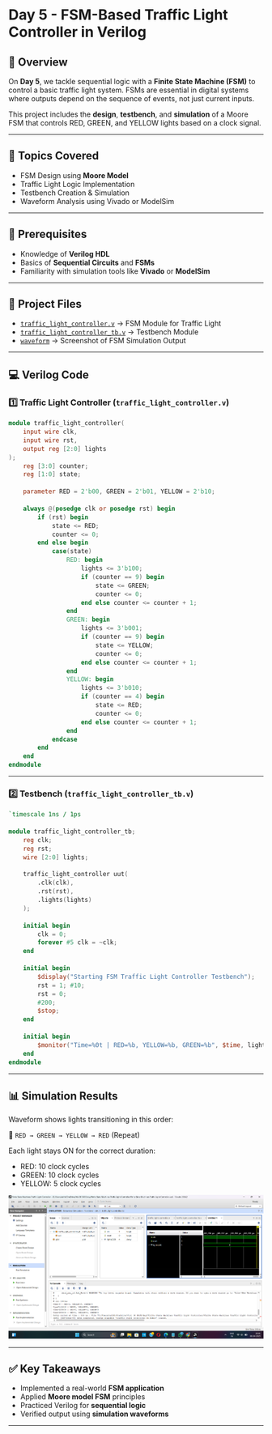 # Day 5 - FSM-Based Traffic Light Controller in Verilog

## 🚦 Overview
On **Day 5**, we tackle sequential logic with a **Finite State Machine (FSM)** to control a basic traffic light system. FSMs are essential in digital systems where outputs depend on the sequence of events, not just current inputs.

This project includes the **design**, **testbench**, and **simulation** of a Moore FSM that controls RED, GREEN, and YELLOW lights based on a clock signal.

---

## 📌 Topics Covered
- FSM Design using **Moore Model**
- Traffic Light Logic Implementation
- Testbench Creation & Simulation
- Waveform Analysis using Vivado or ModelSim

---

## 🔑 Prerequisites
- Knowledge of **Verilog HDL**
- Basics of **Sequential Circuits** and **FSMs**
- Familiarity with simulation tools like **Vivado** or **ModelSim**

---

## 📂 Project Files
- [`traffic_light_controller.v`](traffic_light_controller.v) → FSM Module for Traffic Light
- [`traffic_light_controller_tb.v`](traffic_light_controller_tb.v) → Testbench Module
- [`waveform`](https://github.com/adithyarg/VLSI-Learning-Journey/blob/53de7038649ce9935c0baafa780f7c8cb1a7f966/Day_5/waveform/Screenshot%202025-04-06%20204119.png) → Screenshot of FSM Simulation Output

---

## 💻 Verilog Code

### 1️⃣ Traffic Light Controller (`traffic_light_controller.v`)
```verilog
module traffic_light_controller(
    input wire clk,
    input wire rst,
    output reg [2:0] lights
);
    reg [3:0] counter;
    reg [1:0] state;

    parameter RED = 2'b00, GREEN = 2'b01, YELLOW = 2'b10;

    always @(posedge clk or posedge rst) begin
        if (rst) begin
            state <= RED;
            counter <= 0;
        end else begin
            case(state)
                RED: begin
                    lights <= 3'b100;
                    if (counter == 9) begin
                        state <= GREEN;
                        counter <= 0;
                    end else counter <= counter + 1;
                end
                GREEN: begin
                    lights <= 3'b001;
                    if (counter == 9) begin
                        state <= YELLOW;
                        counter <= 0;
                    end else counter <= counter + 1;
                end
                YELLOW: begin
                    lights <= 3'b010;
                    if (counter == 4) begin
                        state <= RED;
                        counter <= 0;
                    end else counter <= counter + 1;
                end
            endcase
        end
    end
endmodule
```

---

### 2️⃣ Testbench (`traffic_light_controller_tb.v`)
```verilog
`timescale 1ns / 1ps

module traffic_light_controller_tb;
    reg clk;
    reg rst;
    wire [2:0] lights;

    traffic_light_controller uut(
        .clk(clk),
        .rst(rst),
        .lights(lights)
    );

    initial begin
        clk = 0;
        forever #5 clk = ~clk;
    end

    initial begin
        $display("Starting FSM Traffic Light Controller Testbench");
        rst = 1; #10;
        rst = 0;
        #200;
        $stop;
    end

    initial begin
        $monitor("Time=%0t | RED=%b, YELLOW=%b, GREEN=%b", $time, lights[2], lights[1], lights[0]);
    end
endmodule
```

---

## 📊 Simulation Results
Waveform shows lights transitioning in this order:

📌 `RED → GREEN → YELLOW → RED` (Repeat)

Each light stays ON for the correct duration:
- RED: 10 clock cycles
- GREEN: 10 clock cycles
- YELLOW: 5 clock cycles

![Waveform Screenshot](https://github.com/adithyarg/VLSI-Learning-Journey/blob/53de7038649ce9935c0baafa780f7c8cb1a7f966/Day_5/waveform/Screenshot%202025-04-06%20204119.png)

---

## ✅ Key Takeaways
- Implemented a real-world **FSM application**
- Applied **Moore model FSM** principles
- Practiced Verilog for **sequential logic**
- Verified output using **simulation waveforms**

---
